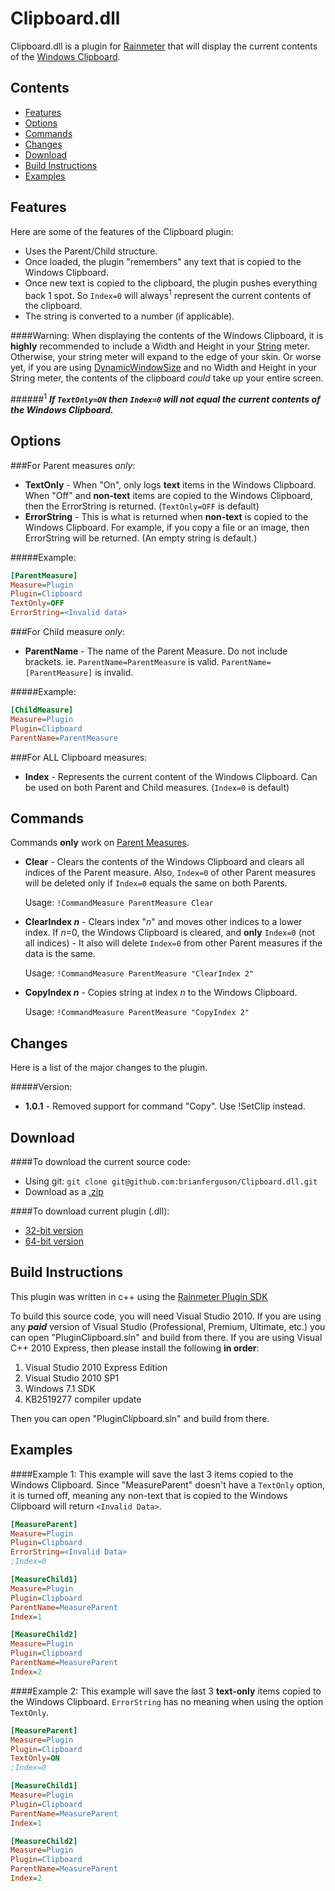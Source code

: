 Clipboard.dll
=============

Clipboard.dll is a plugin for [Rainmeter](http://www.rainmeter.net) that will display the current contents of the [Windows Clipboard](http://en.wikipedia.org/wiki/Clipboard_%28computing%29#Microsoft_Windows).


Contents
-

* [Features](#features)
* [Options](#options)
* [Commands](#commands)
* [Changes](#changes)
* [Download](#download)
* [Build Instructions](#build-instructions)
* [Examples](#examples)
 
 
Features
-
Here are some of the features of the Clipboard plugin:

* Uses the Parent/Child structure.
* Once loaded, the plugin "remembers" any text that is copied to the Windows Clipboard.
* Once new text is copied to the clipboard, the plugin pushes everything back 1 spot. So `Index=0` will always<sup>1</sup> represent the current contents of the clipboard.
* The string is converted to a number (if applicable).

####Warning: When displaying the contents of the Windows Clipboard, it is **highly** recommended to include a Width and Height in your [String](http://rainmeter.net/cms/Meters-String) meter. Otherwise, your string meter will expand to the edge of your skin. Or worse yet, if you are using [DynamicWindowSize](http://rainmeter.net/cms/Skins-Rainmeter) and no Width and Height in your String meter, the contents of the clipboard *could* take up your entire screen.

######<sup>1</sup> _**If `TextOnly=ON` then `Index=0` will not equal the current contents of the Windows Clipboard.**_


Options
-
###For Parent measures *only*:

* **TextOnly** - When "On", only logs **text** items in the Windows Clipboard. When "Off" and **non-text** items are copied to the Windows Clipboard, then the ErrorString is returned. (`TextOnly=OFF` is default)
* **ErrorString** - This is what is returned when **non-text** is copied to the Windows Clipboard. For example, if you copy a file or an image, then ErrorString will be returned. (An empty string is default.)

#####Example:
```ini
[ParentMeasure]
Measure=Plugin
Plugin=Clipboard
TextOnly=OFF
ErrorString=<Invalid data>
```

###For Child measure *only*:

* **ParentName** - The name of the Parent Measure. Do not include brackets. ie. `ParentName=ParentMeasure` is valid. `ParentName=[ParentMeasure]` is invalid.

#####Example:
```ini
[ChildMeasure]
Measure=Plugin
Plugin=Clipboard
ParentName=ParentMeasure
```

###For ALL Clipboard measures:

* **Index** - Represents the current content of the Windows Clipboard. Can be used on both Parent and Child measures. (`Index=0` is default)


Commands
-
Commands **only** work on [Parent Measures](#for-parent-measures-only).

* **Clear** - Clears the contents of the Windows Clipboard and clears all indices of the Parent measure. Also, `Index=0` of other Parent measures will be deleted only if `Index=0` equals the same on both Parents.

    Usage: `!CommandMeasure ParentMeasure Clear`
* **ClearIndex _n_** - Clears index "_n_" and moves other indices to a lower index. If _n_=0, the Windows Clipboard is cleared, and **only** `Index=0` (not all indices) - It also will delete `Index=0` from other Parent measures if the data is the same.

    Usage: `!CommandMeasure ParentMeasure "ClearIndex 2"`
* **CopyIndex _n_** - Copies string at index *n* to the Windows Clipboard.

    Usage: `!CommandMeasure ParentMeasure "CopyIndex 2"`

Changes
-
Here is a list of the major changes to the plugin.

#####Version:
* **1.0.1** - Removed support for command "Copy". Use !SetClip instead.

Download
-
####To download the current source code:

* Using git: `git clone git@github.com:brianferguson/Clipboard.dll.git`
* Download as a [.zip](https://github.com/brianferguson/Clipboard.dll/zipball/master)

####To download current plugin (.dll):

* [32-bit version](https://github.com/brianferguson/Clipboard.dll/blob/master/PluginClipboard/x32/Release/Clipboard.dll?raw=true)
* [64-bit version](https://github.com/brianferguson/Clipboard.dll/blob/master/PluginClipboard/x64/Release/Clipboard.dll?raw=true)


Build Instructions
-
This plugin was written in c++ using the [Rainmeter Plugin SDK](https://github.com/rainmeter/rainmeter-plugin-sdk)

To build this source code, you will need Visual Studio 2010. If you are using any _**paid**_ version of Visual Studio (Professional, Premium, Ultimate, etc.) you can open "PluginClipboard.sln" and build from there. If you are using Visual C++ 2010 Express, then please install the following **in order**:

1. Visual Studio 2010 Express Edition
2. Visual Studio 2010 SP1
3. Windows 7.1 SDK
4. KB2519277 compiler update

Then you can open "PluginClipboard.sln" and build from there.


Examples
-

####Example 1:
This example will save the last 3 items copied to the Windows Clipboard. Since "MeasureParent" doesn't have a `TextOnly` option, it is turned off, meaning any non-text that is copied to the Windows Clipboard will return `<Invalid Data>`.

```ini
[MeasureParent]
Measure=Plugin
Plugin=Clipboard
ErrorString=<Invalid Data>
;Index=0

[MeasureChild1]
Measure=Plugin
Plugin=Clipboard
ParentName=MeasureParent
Index=1

[MeasureChild2]
Measure=Plugin
Plugin=Clipboard
ParentName=MeasureParent
Index=2
```

####Example 2:
This example will save the last 3 **text-only** items copied to the Windows Clipboard. `ErrorString` has no meaning when using the option `TextOnly`.

```ini
[MeasureParent]
Measure=Plugin
Plugin=Clipboard
TextOnly=ON
;Index=0

[MeasureChild1]
Measure=Plugin
Plugin=Clipboard
ParentName=MeasureParent
Index=1

[MeasureChild2]
Measure=Plugin
Plugin=Clipboard
ParentName=MeasureParent
Index=2
```